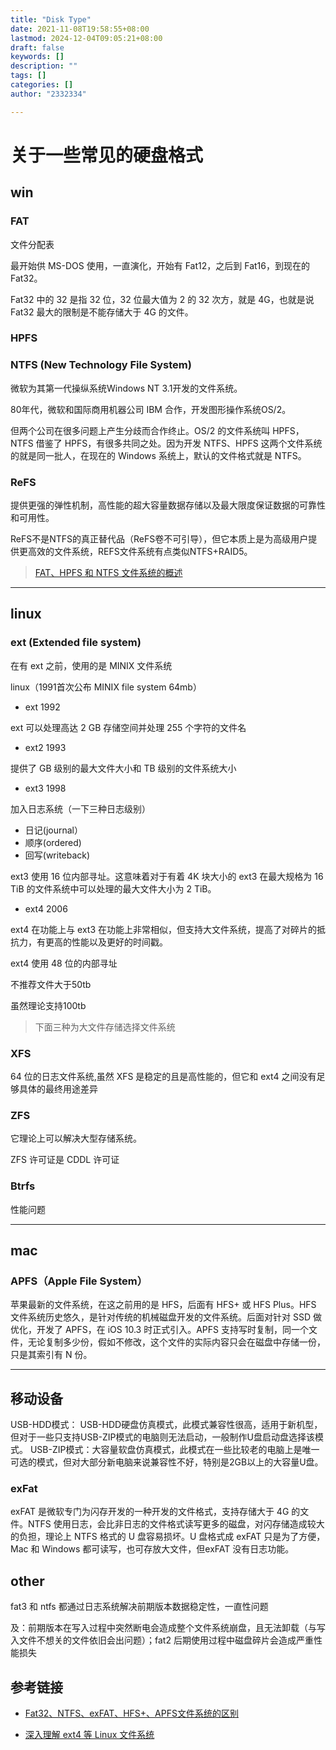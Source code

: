 ```yaml
---
title: "Disk Type"
date: 2021-11-08T19:58:55+08:00
lastmod: 2024-12-04T09:05:21+08:00
draft: false
keywords: []
description: ""
tags: []
categories: []
author: "2332334"

---
```

<!--more-->

# 关于一些常见的硬盘格式

## win

### FAT

文件分配表

最开始供 MS-DOS 使用，一直演化，开始有 Fat12，之后到 Fat16，到现在的 Fat32。

Fat32 中的 32 是指 32 位，32 位最大值为 2 的 32 次方，就是 4G，也就是说Fat32 最大的限制是不能存储大于 4G 的文件。

### HPFS

### NTFS (New Technology File System)

微软为其第一代操纵系统Windows NT 3.1开发的文件系统。

80年代，微软和国际商用机器公司 IBM 合作，开发图形操作系统OS/2。

但两个公司在很多问题上产生分歧而合作终止。OS/2 的文件系统叫 HPFS，NTFS 借鉴了 HPFS，有很多共同之处。因为开发 NTFS、HPFS 这两个文件系统的就是同一批人，在现在的 Windows 系统上，默认的文件格式就是 NTFS。

### ReFS

提供更强的弹性机制，高性能的超大容量数据存储以及最大限度保证数据的可靠性和可用性。

ReFS不是NTFS的真正替代品（ReFS卷不可引导），但它本质上是为高级用户提供更高效的文件系统，REFS文件系统有点类似NTFS+RAID5。

> [FAT、HPFS 和 NTFS 文件系统的概述](https://learn.microsoft.com/zh-cn/troubleshoot/windows-client/backup-and-storage/fat-hpfs-and-ntfs-file-systems)

---

## linux

### ext (Extended file system)

在有 ext 之前，使用的是 MINIX 文件系统

linux（1991首次公布 MINIX file system 64mb）

+ ext 1992

ext 可以处理高达 2 GB 存储空间并处理 255 个字符的文件名

+ ext2 1993

提供了 GB 级别的最大文件大小和 TB 级别的文件系统大小

+ ext3 1998

加入日志系统（一下三种日志级别）

+ 日记(journal）
+ 顺序(ordered)
+ 回写(writeback)

ext3 使用 16 位内部寻址。这意味着对于有着 4K 块大小的 ext3 在最大规格为 16 TiB 的文件系统中可以处理的最大文件大小为 2 TiB。

+ ext4 2006

ext4 在功能上与 ext3 在功能上非常相似，但支持大文件系统，提高了对碎片的抵抗力，有更高的性能以及更好的时间戳。

ext4 使用 48 位的内部寻址

不推荐文件大于50tb

虽然理论支持100tb

> 下面三种为大文件存储选择文件系统

### XFS

64 位的日志文件系统,虽然 XFS 是稳定的且是高性能的，但它和 ext4 之间没有足够具体的最终用途差异

### ZFS

它理论上可以解决大型存储系统。

ZFS 许可证是 CDDL 许可证

### Btrfs

性能问题

---

## mac

### APFS（Apple File System）

苹果最新的文件系统，在这之前用的是 HFS，后面有 HFS+ 或 HFS Plus。HFS 文件系统历史悠久，是针对传统的机械磁盘开发的文件系统。后面对针对 SSD 做优化，开发了 APFS，在 iOS 10.3 时正式引入。APFS 支持写时复制，同一个文件，无论复制多少份，假如不修改，这个文件的实际内容只会在磁盘中存储一份，只是其索引有 N 份。

---

## 移动设备

USB-HDD模式： USB-HDD硬盘仿真模式，此模式兼容性很高，适用于新机型，但对于一些只支持USB-ZIP模式的电脑则无法启动，一般制作U盘启动盘选择该模式。
USB-ZIP模式：大容量软盘仿真模式，此模式在一些比较老的电脑上是唯一可选的模式，但对大部分新电脑来说兼容性不好，特别是2GB以上的大容量U盘。

### exFat

exFAT 是微软专门为闪存开发的一种开发的文件格式，支持存储大于 4G 的文件。NTFS 使用日志，会比非日志的文件格式读写更多的磁盘，对闪存储造成较大的负担，理论上 NTFS 格式的 U 盘容易损坏。U 盘格式成 exFAT 只是为了方便，Mac 和 Windows 都可读写，也可存放大文件，但exFAT 没有日志功能。

## other

fat3 和 ntfs 都通过日志系统解决前期版本数据稳定性，一直性问题

及：前期版本在写入过程中突然断电会造成整个文件系统崩盘，且无法卸载（与写入文件不想关的文件依旧会出问题）；fat2 后期使用过程中磁盘碎片会造成严重性能损失


## 参考链接

+ [Fat32、NTFS、exFAT、HFS+、APFS文件系统的区别](https://blog.csdn.net/qq_39111085/article/details/103800464)

+ [深入理解 ext4 等 Linux 文件系统](https://zhuanlan.zhihu.com/p/44267768)